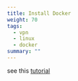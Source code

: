 ```yaml
---
title: Install Docker
weight: 70
tags:
  - vpn
  - linux
  - docker
summary: ""
---
```

see this [tutorial](/notebook/docker/install-docker/)